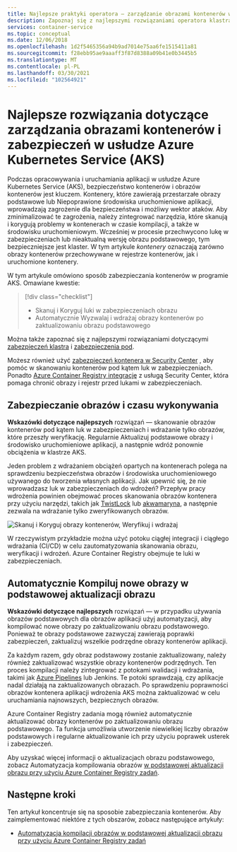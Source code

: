 ```yaml
---
title: Najlepsze praktyki operatora — zarządzanie obrazami kontenerów w usłudze Azure Kubernetes Services (AKS)
description: Zapoznaj się z najlepszymi rozwiązaniami operatora klastra dotyczącymi sposobu zarządzania i zabezpieczania obrazów kontenerów w usłudze Azure Kubernetes Service (AKS)
services: container-service
ms.topic: conceptual
ms.date: 12/06/2018
ms.openlocfilehash: 1d2f5465356a94b9ad7014e75aa6fe1515411a81
ms.sourcegitcommit: f28ebb95ae9aaaff3f87d8388a09b41e0b3445b5
ms.translationtype: MT
ms.contentlocale: pl-PL
ms.lasthandoff: 03/30/2021
ms.locfileid: "102564921"
---
```

# <a name="best-practices-for-container-image-management-and-security-in-azure-kubernetes-service-aks"></a>Najlepsze rozwiązania dotyczące zarządzania obrazami kontenerów i zabezpieczeń w usłudze Azure Kubernetes Service (AKS)

Podczas opracowywania i uruchamiania aplikacji w usłudze Azure Kubernetes Service (AKS), bezpieczeństwo kontenerów i obrazów kontenerów jest kluczem. Kontenery, które zawierają przestarzałe obrazy podstawowe lub Niepoprawione środowiska uruchomieniowe aplikacji, wprowadzają zagrożenie dla bezpieczeństwa i możliwy wektor ataków. Aby zminimalizować te zagrożenia, należy zintegrować narzędzia, które skanują i korygują problemy w kontenerach w czasie kompilacji, a także w środowisku uruchomieniowym. Wcześniej w procesie przechwycono lukę w zabezpieczeniach lub nieaktualną wersję obrazu podstawowego, tym bezpieczniejsze jest klaster. W tym artykule *kontenery* oznaczają zarówno obrazy kontenerów przechowywane w rejestrze kontenerów, jak i uruchomione kontenery.

W tym artykule omówiono sposób zabezpieczania kontenerów w programie AKS. Omawiane kwestie:

> [!div class="checklist"]
> * Skanuj i Koryguj luki w zabezpieczeniach obrazu
> * Automatycznie Wyzwalaj i wdrażaj obrazy kontenerów po zaktualizowaniu obrazu podstawowego

Można także zapoznać się z najlepszymi rozwiązaniami dotyczącymi [zabezpieczeń klastra][best-practices-cluster-security] i [zabezpieczenia pod][best-practices-pod-security].

Możesz również użyć [zabezpieczeń kontenera w Security Center][security-center-containers] , aby pomóc w skanowaniu kontenerów pod kątem luk w zabezpieczeniach.  Ponadto [Azure Container Registry integrację][security-center-acr] z usługą Security Center, która pomaga chronić obrazy i rejestr przed lukami w zabezpieczeniach.

## <a name="secure-the-images-and-run-time"></a>Zabezpieczanie obrazów i czasu wykonywania

**Wskazówki dotyczące najlepszych** rozwiązań — skanowanie obrazów kontenerów pod kątem luk w zabezpieczeniach i wdrażanie tylko obrazów, które przeszły weryfikację. Regularnie Aktualizuj podstawowe obrazy i środowisko uruchomieniowe aplikacji, a następnie wdróż ponownie obciążenia w klastrze AKS.

Jeden problem z wdrażaniem obciążeń opartych na kontenerach polega na sprawdzeniu bezpieczeństwa obrazów i środowiska uruchomieniowego używanego do tworzenia własnych aplikacji. Jak upewnić się, że nie wprowadzasz luk w zabezpieczeniach do wdrożeń? Przepływ pracy wdrożenia powinien obejmować proces skanowania obrazów kontenera przy użyciu narzędzi, takich jak [TwistLock][twistlock] lub [akwamaryna][aqua], a następnie zezwala na wdrażanie tylko zweryfikowanych obrazów.

![Skanuj i Koryguj obrazy kontenerów, Weryfikuj i wdrażaj](media/operator-best-practices-container-security/scan-container-images-simplified.png)

W rzeczywistym przykładzie można użyć potoku ciągłej integracji i ciągłego wdrażania (CI/CD) w celu zautomatyzowania skanowania obrazu, weryfikacji i wdrożeń. Azure Container Registry obejmuje te luki w zabezpieczeniach.

## <a name="automatically-build-new-images-on-base-image-update"></a>Automatycznie Kompiluj nowe obrazy w podstawowej aktualizacji obrazu

**Wskazówki dotyczące najlepszych** rozwiązań — w przypadku używania obrazów podstawowych dla obrazów aplikacji użyj automatyzacji, aby kompilować nowe obrazy po zaktualizowaniu obrazu podstawowego. Ponieważ te obrazy podstawowe zazwyczaj zawierają poprawki zabezpieczeń, zaktualizuj wszelkie podrzędne obrazy kontenerów aplikacji.

Za każdym razem, gdy obraz podstawowy zostanie zaktualizowany, należy również zaktualizować wszystkie obrazy kontenerów podrzędnych. Ten proces kompilacji należy zintegrować z potokami walidacji i wdrażania, takimi jak [Azure Pipelines][azure-pipelines] lub Jenkins. Te potoki sprawdzają, czy aplikacje nadal działają na zaktualizowanych obrazach. Po sprawdzeniu poprawności obrazów kontenera aplikacji wdrożenia AKS można zaktualizować w celu uruchamiania najnowszych, bezpiecznych obrazów.

Azure Container Registry zadania mogą również automatycznie aktualizować obrazy kontenerów po zaktualizowaniu obrazu podstawowego. Ta funkcja umożliwia utworzenie niewielkiej liczby obrazów podstawowych i regularne aktualizowanie ich przy użyciu poprawek usterek i zabezpieczeń.

Aby uzyskać więcej informacji o aktualizacjach obrazu podstawowego, zobacz Automatyzacja kompilowania obrazów [w podstawowej aktualizacji obrazu przy użyciu Azure Container Registry zadań][acr-base-image-update].

## <a name="next-steps"></a>Następne kroki

Ten artykuł koncentruje się na sposobie zabezpieczania kontenerów. Aby zaimplementować niektóre z tych obszarów, zobacz następujące artykuły:

* [Automatyzacja kompilacji obrazów w podstawowej aktualizacji obrazu przy użyciu Azure Container Registry zadań][acr-base-image-update]

<!-- EXTERNAL LINKS -->
[azure-pipelines]: /azure/devops/pipelines/
[twistlock]: https://www.twistlock.com/
[aqua]: https://www.aquasec.com/

<!-- INTERNAL LINKS -->
[best-practices-cluster-security]: operator-best-practices-cluster-security.md
[best-practices-pod-security]: developer-best-practices-pod-security.md
[acr-base-image-update]: ../container-registry/container-registry-tutorial-base-image-update.md
[security-center-containers]: ../security-center/container-security.md
[security-center-acr]: ../security-center/defender-for-container-registries-introduction.md